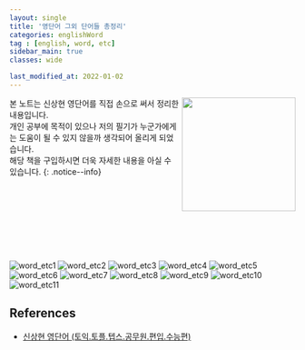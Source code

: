 ```yaml
---
layout: single
title: '영단어 그외 단어들 총정리'
categories: englishWord
tag : [english, word, etc]
sidebar_main: true
classes: wide

last_modified_at: 2022-01-02
---
```


<img align='right' width='200' height='200' src='https://user-images.githubusercontent.com/78655692/147879046-4dab21c1-fed0-4bfb-b022-9874d3a945f8.png
'>
본 노트는 신상현 영단어를 직접 손으로 써서 정리한 내용입니다. <br>개인 공부에 목적이 있으나 저의 필기가 누군가에게는 도움이 될 수 있지 않을까 생각되어 올리게 되었습니다.<br> 해당 책을 구입하시면 더욱 자세한 내용을 아실 수 있습니다.
{: .notice--info}

<br>
<br>
<br>
<br>
<br>
<br>
<br>


![word_etc1](https://ingu627.github.io/images/english/word_etc1.jpg)
![word_etc2](https://ingu627.github.io/images/english/word_etc2.jpg)
![word_etc3](https://ingu627.github.io/images/english/word_etc3.jpg)
![word_etc4](https://ingu627.github.io/images/english/word_etc4.jpg)
![word_etc5](https://ingu627.github.io/images/english/word_etc5.jpg)
![word_etc6](https://ingu627.github.io/images/english/word_etc6.jpg)
![word_etc7](https://ingu627.github.io/images/english/word_etc7.jpg)
![word_etc8](https://ingu627.github.io/images/english/word_etc8.jpg)
![word_etc9](https://ingu627.github.io/images/english/word_etc9.jpg)
![word_etc10](https://ingu627.github.io/images/english/word_etc10.jpg)
![word_etc11](https://ingu627.github.io/images/english/word_etc11.jpg)

## References 

- [신상현 영단어 (토익.토플.텝스.공무원.편입.수능편)](https://www.aladin.co.kr/shop/wproduct.aspx?ItemId=126278788)